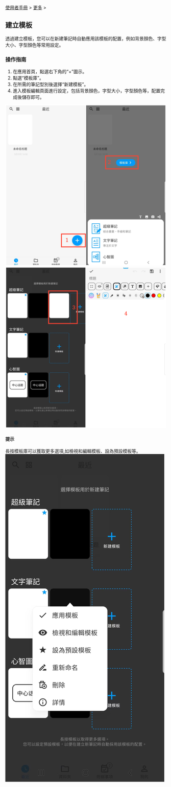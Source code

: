 [使用者手冊](/dragonnest/drawnote/manual/zh-tw) > [更多](/dragonnest/drawnote/manual/zh/more) >

建立模板
---
透過建立模板，您可以在新建筆記時自動應用該模板的配置，例如背景顏色、字型大小、字型顏色等常用設定。
### 操作指南
1. 在應用首頁，點選右下角的“+”圖示。
2. 點選“模板庫”。
3. 在所需的筆記型別後選擇“新建模板”。
4. 進入模板編輯頁面進行設定，包括背景顏色，字型大小，字型顏色等，配置完成後儲存即可。

![](imgs/new_template1.png)
![](imgs/new_template2.png)

#### 提示
長按模板庫可以獲取更多選項,如檢視和編輯模板、設為預設模板等。
![](imgs/new_template.png)
